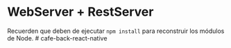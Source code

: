 # WebServer + RestServer

Recuerden que deben de ejecutar ```npm install``` para reconstruir los módulos de Node.
#   c a f e - b a c k - r e a c t - n a t i v e  
 